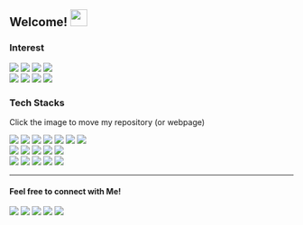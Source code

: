 ## Welcome! <img src="https://camo.githubusercontent.com/e8e7b06ecf583bc040eb60e44eb5b8e0ecc5421320a92929ce21522dbc34c891/68747470733a2f2f6d656469612e67697068792e636f6d2f6d656469612f6876524a434c467a6361737252346961377a2f67697068792e676966" height=30/>




### Interest
<img src="https://img.shields.io/badge/-Machine Learning-000000?style=flat"/></a>
<img src="https://img.shields.io/badge/-Deep Learning-000000?style=flat"/></a>
<img src="https://img.shields.io/badge/-Data Science-000000?style=flat"/></a>
<img src="https://img.shields.io/badge/-Data Visualization-000000?style=flat"/></a>
<br>
<img src="https://img.shields.io/badge/-BERT-000000?style=flat"/></a>
<img src="https://img.shields.io/badge/-Korean Language Processing-000000?style=flat"/></a>
<img src="https://img.shields.io/badge/-Text Classification-000000?style=flat"/></a>
<img src="https://img.shields.io/badge/-Medical AI-000000?style=flat"/></a>


### Tech Stacks
Click the image to move my repository (or webpage)
<!-- <img src="https://img.shields.io/badge/-Machine Learning-000000?style=flat"/></a> -->
<!-- <img src="https://img.shields.io/badge/-Deep Learning-000000?style=flat"/></a> -->
<!-- <img src="https://img.shields.io/badge/-YOLO-000000?style=flat&logo=YOLO"/></a> -->
<!-- <img src="https://img.shields.io/badge/-Computer Vision-000000?style=flat"/></a> -->
<!-- <img src="https://img.shields.io/badge/-Object Detection-000000?style=flat"/></a> -->
<!-- <img src="https://img.shields.io/badge/-Data Science-000000?style=flat"/></a> -->
<!-- <img src="https://img.shields.io/badge/-Object Detection-000000?style=flat"/></a> -->
<a href="https://github.com/oneonlee/Python" target="_blank"><img src="https://img.shields.io/badge/-Python-000000?style=flat&logo=Python"/></a>
<img src="https://img.shields.io/badge/-scikit learn-000000?style=flat&logo=scikit%2Dlearn"/></a>
<a href="https://github.com/oneonlee/Public-Data-Analysis/tree/main/Analysis%20of%20COVID-19%20Data%20in%20Seoul" target="_blank"><img src="https://img.shields.io/badge/-pandas-000000?style=flat&logo=pandas"/></a>
<a href="https://github.com/oneonlee/Public-Data-Analysis" target="_blank"><img src="https://img.shields.io/badge/-matplotlib-000000?style=flat"/></a>
<a href="https://konlpy.org/en/latest/" target="_blank"><img src="https://img.shields.io/badge/-KoNLPy-000000?style=flat"/></a>
<a href="https://github.com/oneonlee/OpenCV-Python" target="_blank"><img src="https://img.shields.io/badge/-OpenCV-000000?style=flat&logo=OpenCV"/></a>
<a href="https://github.com/oneonlee/where-cargo" target="_blank"><img src="https://img.shields.io/badge/-YOLO-000000?style=flat&logo=YOLO"/></a>
<br>
<a href="https://github.com/oneonlee/WEB-Programming-Practice" target="_blank"><img src="https://img.shields.io/badge/-HTML5-000000?style=flat&logo=HTML5"/></a>
<a href="https://github.com/oneonlee/WEB-Programming-Practice" target="_blank"><img src="https://img.shields.io/badge/-CSS3-000000?style=flat&logo=CSS3"/></a>
<a href="https://sapphire-duchess-70c.notion.site/9241d8b531d44f06aea609dcb05893c1?v=6a90fa6c830f4aa3bbc4aedd5ddb7a82" target="_blank"><img src="https://img.shields.io/badge/-JavaScript-000000?style=flat&logo=JavaScript"/></a>
<img src="https://img.shields.io/badge/-Flask-000000?style=flat&logo=Flask"/></a>
<img src="https://img.shields.io/badge/-markdown-000000?style=flat&logo=markdown"/></a>
<br>
<a href="https://github.com/oneonlee/Computer-Science/tree/main/4.%20System%20Programming" target="_blank"><img src="https://img.shields.io/badge/-Linux-000000?style=flat&logo=Linux"/></a>
<img src="https://img.shields.io/badge/-C-000000?style=flat&logo=C"/></a>
<a href="https://github.com/oneonlee/Computer-Science/tree/main/1.%20OOP" target="_blank"><img src="https://img.shields.io/badge/-C++-000000?style=flat&logo=C%2B%2B"/></a>
<img src="https://img.shields.io/badge/-Raspberry Pi-000000?style=flat&logo=RaspberryPi"/></a>
<img src="https://img.shields.io/badge/-Arudino-000000?style=flat&logo=Arduino"/></a>

---

#### Feel free to connect with Me!
<a href="mail:time@inha.edu" target="_blank"><img src="https://img.shields.io/badge/-Mail-000000?style=flat&logo=gmail&logoColor=white"/><a/>
<a href="https://oneonlee.github.io/bio/" target="_blank"><img src="https://img.shields.io/badge/-Website-000000?style=flat&logo=About.me&logoColor=white"/><a/>
<a href="https://www.instagram.com/lee.dong.geon/" target="_blank"><img src="https://img.shields.io/badge/-Instagram-000000?style=flat&logo=instagram&logoColor=white"/><a/>
<a href="https://www.linkedin.com/in/dong-geon-lee-9a8647202/" target="_blank"><img src="https://img.shields.io/badge/-Linkedin-000000?style=flat&logo=linkedin"/><a/>
<a href="https://hits.seeyoufarm.com"><img src="https://hits.seeyoufarm.com/api/count/incr/badge.svg?url=https%3A%2F%2Fgithub.com%2Foneonlee%2Fhit-counter&count_bg=%231F367B&title_bg=%23000000&icon=&icon_color=%23E7E7E7&title=Today&edge_flat=false"/></a>

  <br>
  
<div align=center>
</div>
